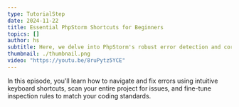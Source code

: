 ```yaml
---
type: TutorialStep
date: 2024-11-22
title: Essential PhpStorm Shortcuts for Beginners
topics: []
author: hs
subtitle: Here, we delve into PhpStorm's robust error detection and correction capabilities.
thumbnail: ./thumbnail.png
video: "https://youtu.be/8ruPytz5YCE"
---
```


In this episode, you'll learn how to navigate and fix errors using intuitive keyboard shortcuts, scan your entire project for issues, and fine-tune inspection rules to match your coding standards.
